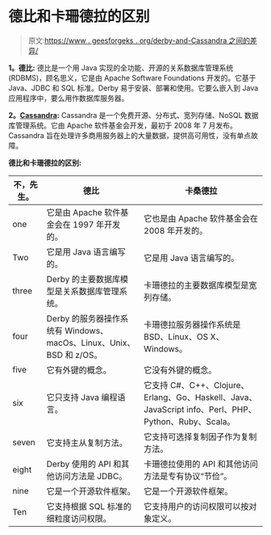 # 德比和卡珊德拉的区别

> 原文:[https://www . geesforgeks . org/derby-and-Cassandra 之间的差异/](https://www.geeksforgeeks.org/difference-between-derby-and-cassandra/)

**1。德比:**
德比是一个用 Java 实现的全功能、开源的关系数据库管理系统(RDBMS)，顾名思义，它是由 Apache Software Foundations 开发的。它基于 Java、JDBC 和 SQL 标准。Derby 易于安装、部署和使用。它要么嵌入到 Java 应用程序中，要么用作数据库服务器。

**2。[Cassandra](https://www.geeksforgeeks.org/introduction-to-apache-cassandra/):**
Cassandra 是一个免费开源、分布式、宽列存储、NoSQL 数据库管理系统。它由 Apache 软件基金会开发，最初于 2008 年 7 月发布。Cassandra 旨在处理许多商用服务器上的大量数据，提供高可用性，没有单点故障。

**德比和卡珊德拉的区别:**

<center>

| 不，先生。 | 德比 | 卡桑德拉 |
| --- | --- | --- |
| one | 它是由 Apache 软件基金会在 1997 年开发的。 | 它也是由 Apache 软件基金会在 2008 年开发的。 |
| Two | 它是用 Java 语言编写的。 | 它是用 Java 语言编写的。 |
| three | Derby 的主要数据库模型是关系数据库管理系统。 | 卡珊德拉的主要数据库模型是宽列存储。 |
| four | Derby 的服务器操作系统有 Windows、macOs、Linux、Unix、BSD 和 z/OS。 | 卡珊德拉服务器操作系统是 BSD、Linux、OS X、Windows。 |
| five | 它有外键的概念。 | 它没有外键的概念。 |
| six | 它只支持 Java 编程语言。 | 它支持 C#、C++、Clojure、Erlang、Go、Haskell、Java、JavaScript info、Perl、PHP、Python、Ruby、Scala。 |
| seven | 它支持主从复制方法。 | 它支持可选择复制因子作为复制方法。 |
| eight | Derby 使用的 API 和其他访问方法是 JDBC。 | 卡珊德拉使用的 API 和其他访问方法是专有协议“节俭”。 |
| nine | 它是一个开源软件框架。 | 它是一个开源软件框架。 |
| Ten | 它支持根据 SQL 标准的细粒度访问权限。 | 它支持用户的访问权限可以按对象定义。 |

</center>
